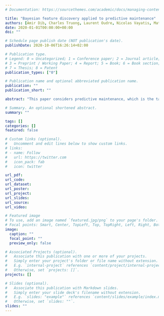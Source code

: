 ```yaml
---
# Documentation: https://sourcethemes.com/academic/docs/managing-content/

title: "Bayesian feature discovery applied to predictive maintenance"
authors: [Amir Dib, Charles Truong, Laurent Oudre, Nicolas Vayatis, Mathilde Mougeot]
date: 2020-01-01T00:00:00+00:00
doi: ""

# Schedule page publish date (NOT publication's date).
publishDate: 2020-10-06T16:26:14+02:00

# Publication type.
# Legend: 0 = Uncategorized; 1 = Conference paper; 2 = Journal article;
# 3 = Preprint / Working Paper; 4 = Report; 5 = Book; 6 = Book section;
# 7 = Thesis; 8 = Patent
publication_types: ["0"]

# Publication name and optional abbreviated publication name.
publication: ""
publication_short: ""

abstract: "This paper considers predictive maintenance, which is the task of predicting rare and anomalous events (typically, system failures) using event logs data, which are series of time- stamped symbolic codes emitted at regular or irregular intervals by a monitored system. Our objective is to find small sets of codes (called itemsets or patterns) that occur shortly before failures. Current prediction methods either produce patterns at a high computational cost or resort to kernel approaches which are often difficult to interpret. We introduce Bayesian Pattern Feature Discovery (BPFD), a new generic algorithm for pattern discovery. Our method, based on a pattern mining technique, produces informative and explainable features and is computationally efficient. The performance of BPFD is highlighted on real-world data sets, showing that enriching the feature space with the discovered patterns improves significantly the prediction power of a broad range of predictors and offers useful insight on the predictive maintenance task."

# Summary. An optional shortened abstract.
summary: ""

tags: []
categories: []
featured: false

# Custom links (optional).
#   Uncomment and edit lines below to show custom links.
# links:
# - name: Follow
#   url: https://twitter.com
#   icon_pack: fab
#   icon: twitter

url_pdf:
url_code:
url_dataset:
url_poster:
url_project:
url_slides:
url_source:
url_video:

# Featured image
# To use, add an image named `featured.jpg/png` to your page's folder. 
# Focal points: Smart, Center, TopLeft, Top, TopRight, Left, Right, BottomLeft, Bottom, BottomRight.
image:
  caption: ""
  focal_point: ""
  preview_only: false

# Associated Projects (optional).
#   Associate this publication with one or more of your projects.
#   Simply enter your project's folder or file name without extension.
#   E.g. `internal-project` references `content/project/internal-project/index.md`.
#   Otherwise, set `projects: []`.
projects: []

# Slides (optional).
#   Associate this publication with Markdown slides.
#   Simply enter your slide deck's filename without extension.
#   E.g. `slides: "example"` references `content/slides/example/index.md`.
#   Otherwise, set `slides: ""`.
slides: ""
---
```

